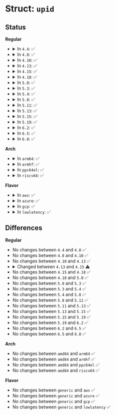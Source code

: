 # Struct: <code>upid</code>

## Status
<b>Regular</b>
<ul>
<li>
<details>
<summary>In <code>4.4</code>: ✅</summary>

```c
struct upid {
    int nr;
    struct pid_namespace *ns;
    struct hlist_node pid_chain;
};
```
</details>
</li>
<li>
<details>
<summary>In <code>4.8</code>: ✅</summary>

```c
struct upid {
    int nr;
    struct pid_namespace *ns;
    struct hlist_node pid_chain;
};
```
</details>
</li>
<li>
<details>
<summary>In <code>4.10</code>: ✅</summary>

```c
struct upid {
    int nr;
    struct pid_namespace *ns;
    struct hlist_node pid_chain;
};
```
</details>
</li>
<li>
<details>
<summary>In <code>4.13</code>: ✅</summary>

```c
struct upid {
    int nr;
    struct pid_namespace *ns;
    struct hlist_node pid_chain;
};
```
</details>
</li>
<li>
<details>
<summary>In <code>4.15</code>: ✅</summary>

```c
struct upid {
    int nr;
    struct pid_namespace *ns;
};
```
</details>
</li>
<li>
<details>
<summary>In <code>4.18</code>: ✅</summary>

```c
struct upid {
    int nr;
    struct pid_namespace *ns;
};
```
</details>
</li>
<li>
<details>
<summary>In <code>5.0</code>: ✅</summary>

```c
struct upid {
    int nr;
    struct pid_namespace *ns;
};
```
</details>
</li>
<li>
<details>
<summary>In <code>5.3</code>: ✅</summary>

```c
struct upid {
    int nr;
    struct pid_namespace *ns;
};
```
</details>
</li>
<li>
<details>
<summary>In <code>5.4</code>: ✅</summary>

```c
struct upid {
    int nr;
    struct pid_namespace *ns;
};
```
</details>
</li>
<li>
<details>
<summary>In <code>5.8</code>: ✅</summary>

```c
struct upid {
    int nr;
    struct pid_namespace *ns;
};
```
</details>
</li>
<li>
<details>
<summary>In <code>5.11</code>: ✅</summary>

```c
struct upid {
    int nr;
    struct pid_namespace *ns;
};
```
</details>
</li>
<li>
<details>
<summary>In <code>5.13</code>: ✅</summary>

```c
struct upid {
    int nr;
    struct pid_namespace *ns;
};
```
</details>
</li>
<li>
<details>
<summary>In <code>5.15</code>: ✅</summary>

```c
struct upid {
    int nr;
    struct pid_namespace *ns;
};
```
</details>
</li>
<li>
<details>
<summary>In <code>5.19</code>: ✅</summary>

```c
struct upid {
    int nr;
    struct pid_namespace *ns;
};
```
</details>
</li>
<li>
<details>
<summary>In <code>6.2</code>: ✅</summary>

```c
struct upid {
    int nr;
    struct pid_namespace *ns;
};
```
</details>
</li>
<li>
<details>
<summary>In <code>6.5</code>: ✅</summary>

```c
struct upid {
    int nr;
    struct pid_namespace *ns;
};
```
</details>
</li>
<li>
<details>
<summary>In <code>6.8</code>: ✅</summary>

```c
struct upid {
    int nr;
    struct pid_namespace *ns;
};
```
</details>
</li>
</ul>
<b>Arch</b>
<ul>
<li>
<details>
<summary>In <code>arm64</code>: ✅</summary>

```c
struct upid {
    int nr;
    struct pid_namespace *ns;
};
```
</details>
</li>
<li>
<details>
<summary>In <code>armhf</code>: ✅</summary>

```c
struct upid {
    int nr;
    struct pid_namespace *ns;
};
```
</details>
</li>
<li>
<details>
<summary>In <code>ppc64el</code>: ✅</summary>

```c
struct upid {
    int nr;
    struct pid_namespace *ns;
};
```
</details>
</li>
<li>
<details>
<summary>In <code>riscv64</code>: ✅</summary>

```c
struct upid {
    int nr;
    struct pid_namespace *ns;
};
```
</details>
</li>
</ul>
<b>Flavor</b>
<ul>
<li>
<details>
<summary>In <code>aws</code>: ✅</summary>

```c
struct upid {
    int nr;
    struct pid_namespace *ns;
};
```
</details>
</li>
<li>
<details>
<summary>In <code>azure</code>: ✅</summary>

```c
struct upid {
    int nr;
    struct pid_namespace *ns;
};
```
</details>
</li>
<li>
<details>
<summary>In <code>gcp</code>: ✅</summary>

```c
struct upid {
    int nr;
    struct pid_namespace *ns;
};
```
</details>
</li>
<li>
<details>
<summary>In <code>lowlatency</code>: ✅</summary>

```c
struct upid {
    int nr;
    struct pid_namespace *ns;
};
```
</details>
</li>
</ul>

## Differences
<b>Regular</b>
<ul>
<li>
No changes between <code>4.4</code> and <code>4.8</code> ✅
</li>
<li>
No changes between <code>4.8</code> and <code>4.10</code> ✅
</li>
<li>
No changes between <code>4.10</code> and <code>4.13</code> ✅
</li>
<li>
<details>
<summary>Changed between <code>4.13</code> and <code>4.15</code> ⚠️</summary>
<ul>
<li>
<b>Field removed. </b>
<code>struct hlist_node pid_chain</code>
</li>
</ul>
</details>
</li>
<li>
No changes between <code>4.15</code> and <code>4.18</code> ✅
</li>
<li>
No changes between <code>4.18</code> and <code>5.0</code> ✅
</li>
<li>
No changes between <code>5.0</code> and <code>5.3</code> ✅
</li>
<li>
No changes between <code>5.3</code> and <code>5.4</code> ✅
</li>
<li>
No changes between <code>5.4</code> and <code>5.8</code> ✅
</li>
<li>
No changes between <code>5.8</code> and <code>5.11</code> ✅
</li>
<li>
No changes between <code>5.11</code> and <code>5.13</code> ✅
</li>
<li>
No changes between <code>5.13</code> and <code>5.15</code> ✅
</li>
<li>
No changes between <code>5.15</code> and <code>5.19</code> ✅
</li>
<li>
No changes between <code>5.19</code> and <code>6.2</code> ✅
</li>
<li>
No changes between <code>6.2</code> and <code>6.5</code> ✅
</li>
<li>
No changes between <code>6.5</code> and <code>6.8</code> ✅
</li>
</ul>
<b>Arch</b>
<ul>
<li>
No changes between <code>amd64</code> and <code>arm64</code> ✅
</li>
<li>
No changes between <code>amd64</code> and <code>armhf</code> ✅
</li>
<li>
No changes between <code>amd64</code> and <code>ppc64el</code> ✅
</li>
<li>
No changes between <code>amd64</code> and <code>riscv64</code> ✅
</li>
</ul>
<b>Flavor</b>
<ul>
<li>
No changes between <code>generic</code> and <code>aws</code> ✅
</li>
<li>
No changes between <code>generic</code> and <code>azure</code> ✅
</li>
<li>
No changes between <code>generic</code> and <code>gcp</code> ✅
</li>
<li>
No changes between <code>generic</code> and <code>lowlatency</code> ✅
</li>
</ul>
